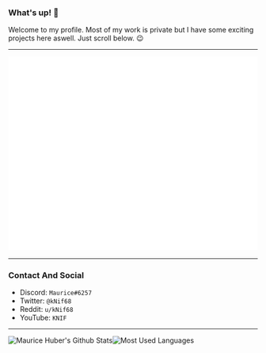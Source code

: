 ### What's up! 👋

Welcome to my profile. Most of my work is private but I have some exciting projects here aswell. Just scroll below. 😉

---

![Metrics](https://github.com/KNIF/KNIF/blob/master/github-metrics.svg)

---

### Contact And Social

- Discord: `Maurice#6257`
- Twitter: `@kNif68`
- Reddit: `u/kNif68`
- YouTube: `KNIF`

---

<img align="left" alt="Maurice Huber's Github Stats" src="https://github-readme-stats.vercel.app/api?username=KNIF&show_icons=true&hide_border=true&theme=react" />
<img align="left" alt="Most Used Languages" src="https://github-readme-stats.vercel.app/api/top-langs/?username=KNIF&layout=compact&hide_border=true&theme=react" />
